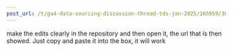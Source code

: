 ```yaml
---
post_url: /t/ga4-data-sourcing-discussion-thread-tds-jan-2025/165959/362
---
```

make the edits clearly in the repository and then open it, the url that is then showed. Just copy and paste it into the box, it will work